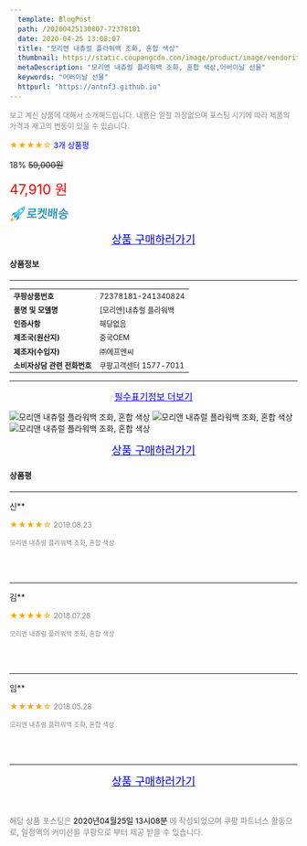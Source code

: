 ```yaml
---
  template: BlogPost
  path: /20200425130807-72378181
  date: 2020-04-25 13:08:07
  title: "모리앤 내츄럴 플라워백 조화, 혼합 색상"
  thumbnail: https://static.coupangcdn.com/image/product/image/vendoritem/2018/04/20/3595502862/936352c0-f581-4622-8a4e-27e7445de946.jpg
  metaDescription: "모리앤 내츄럴 플라워백 조화, 혼합 색상,어버이날 선물"
  keywords: "어버이날 선물"
  httpurl: "https://antnf3.github.io"
---
```

  
<span style="color: #888;font-size:0.8rem">보고 계신 상품에 대해서 소개해드립니다.
내용은 일절 과장없으며 포스팅 시기에 따라 제품의 가격과 재고의 변동이 있을 수 있습니다.</span>
  
<span style="color: orange;">★★★★☆</span> <span style="color: blue;font-size: 0.85rem;">3개 상품평</span>

<span style="font-size: 0.9rem">18%</span> <span style="font-size: 0.9rem">~~59,000원~~</span>

<span style="color: red;font-size: 1.5rem;">47,910 원</span>

![로켓배송](/assets/rocket_logo.png)

<p align="center"><a href="http://me2.do/FA1pOlKB" style="font-size: 1.2rem; color: blue;">상품 구매하러가기</a></p>

#### 상품정보

---

|                  |                       |
| ---------------- | --------------------- |
| **<span style="font-size:0.8rem;">쿠팡상품번호</span>** | <span style="font-size:0.8rem;">72378181-241340824</span> |
| **<span style="font-size:0.8rem;">품명 및 모델명</span>**    | <span style="font-size:0.8rem;">[모리앤]내츄럴 플라워백</span>        |
| **<span style="font-size:0.8rem;">인증사항</span>**    | <span style="font-size:0.8rem;">해당없음</span>        |
| **<span style="font-size:0.8rem;">제조국(원산지)</span>**    | <span style="font-size:0.8rem;">중국OEM</span>        |
| **<span style="font-size:0.8rem;">제조자(수입자)</span>**    | <span style="font-size:0.8rem;">㈜에프엔씨</span>        |
| **<span style="font-size:0.8rem;">소비자상담 관련 전화번호</span>**    | <span style="font-size:0.8rem;">쿠팡고객센터 1577-7011</span>        |

---

<p align="center"><a href="http://me2.do/FA1pOlKB" style="font-size: 1rem; color: blue;">필수표기정보 더보기</a></p>

![모리앤 내츄럴 플라워백 조화, 혼합 색상](http://thumbnail9.coupangcdn.com/thumbnails/remote/q89/image/product/content/vendorItem/2018/04/27/241340824/036ccc2d-ce8d-4e75-9fdb-d26de49b62a4.jpg)
![모리앤 내츄럴 플라워백 조화, 혼합 색상](http://thumbnail6.coupangcdn.com/thumbnails/remote/q89/image/product/content/vendorItem/2018/04/27/241340824/3c5c88f0-a37d-4e8c-9245-08d8165154d4.jpg)
![모리앤 내츄럴 플라워백 조화, 혼합 색상](http://thumbnail6.coupangcdn.com/thumbnails/remote/q89/image/product/content/vendorItem/2018/04/27/241340824/fefa606c-87a3-4df5-a646-cd437f49f3d5.jpg)

<p align="center"><a href="http://me2.do/FA1pOlKB" style="font-size: 1.2rem; color: blue;">상품 구매하러가기</a></p>

#### 상품평
  
---
  
신**
    
<span style="color: orange;">★★★★☆</span> <span style="font-size:0.8rem;color: #888;">2019.08.23</span>
    
<span style="color: #888;font-size:0.7rem">모리앤 내츄럴 플라워백 조화, 혼합 색상</span>
    

    

    
<br>
<br>

---
  
김**
    
<span style="color: orange;">★★★★☆</span> <span style="font-size:0.8rem;color: #888;">2018.07.28</span>
    
<span style="color: #888;font-size:0.7rem">모리앤 내츄럴 플라워백 조화, 혼합 색상</span>
    

    

    
<br>
<br>

---
  
임**
    
<span style="color: orange;">★★★★☆</span> <span style="font-size:0.8rem;color: #888;">2018.05.28</span>
    
<span style="color: #888;font-size:0.7rem">모리앤 내츄럴 플라워백 조화, 혼합 색상</span>
    

    

    
<br>
<br>


  
---
  
<p align="center"><a href="http://me2.do/FA1pOlKB" style="font-size: 1.2rem; color: blue;">상품 구매하러가기</a></p>
  
<br>
  
<span style="font-size: 0.85rem; color: #888;">해당 상품 포스팅은 <span style="color: #000;"> 2020년04월25일 13시08분 </span> 에 작성되었으며 쿠팡 파트너스 활동으로, 일정액의 커미션을 쿠팡으로 부터 제공 받을 수 있습니다.</span>